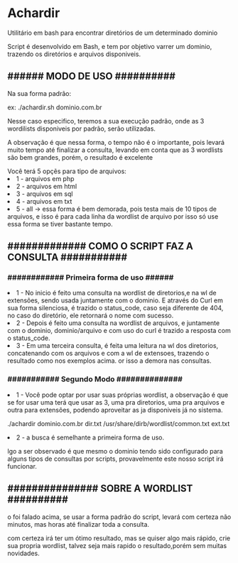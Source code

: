 <h1> Achardir</h1>
<p>Utilitário em bash para encontrar diretórios de um determinado dominio</p>
Script é desenvolvido em Bash, e tem por objetivo varrer um dominio, trazendo os diretórios e arquivos disponiveis.

<h2>###### MODO DE USO ##########</h2>

<p>Na sua forma padrão:</p>
  <spam>ex: ./achardir.sh dominio.com.br</spam>
<p>Nesse caso especifico, teremos a sua execução padrão, onde as 3 wordilists disponiveis por padrão, serão utilizadas.</p>
 <p> A observação é que nessa forma, o tempo não é o importante, pois levará muito tempo até finalizar a consulta, levando em conta  que as 3 wordlists são bem grandes, porém, o resultado é excelente</p>
  <spam>Você terá 5 opçẽs para tipo de arquivos:</spam>
    <li>1 - arquivos em php</li>
    <li>2 - arquivos em html</li>
    <li>3 - arquivos em sql</li>
    <li>4 - arquivos em txt</li>
    <li>5 - all -> essa forma é bem demorada, pois testa mais de 10 tipos de arquivos, e isso é para cada linha da wordlist de arquivo por isso só use essa forma se tiver bastante tempo.</li>
<h2>############# COMO O SCRIPT FAZ A CONSULTA ###########</h2>


<h3>############ Primeira forma de uso ######</h3>

<li>1 - No inicio é feito uma consulta na wordlist de diretorios,e na wl de extensões, sendo usada juntamente com o dominio. E através do Curl em sua forma silenciosa, é trazido o status_code, caso seja diferente de 404, no caso do diretório, ele retornará o nome com sucesso.</li>
<li>2 - Depois é feito uma consulta na wordlist de arquivos, e juntamente com o dominio, dominio/arquivo e com uso do curl é trazido a resposta com o status_code.</li>
<li>3 - Em uma terceira consulta, é feita uma leitura na wl dos diretorios, concatenando com os arquivos e com a wl de extensoes, trazendo o resultado como nos exemplos acima. or isso a demora nas consultas.</i>

<h3>########### Segundo Modo ##############</h3>
<li>1 - Você pode optar por usar suas próprias wordlist, a observação é que se for usar uma terá que usar as 3, uma pra diretorios, uma pra arquivos e outra para extensões, podendo aproveitar as ja disponiveis já no sistema.</i>
    </p>./achardir dominio.com.br dir.txt /usr/share/dirb/wordlist/common.txt ext.txt</p>
<li>2 - a busca é semelhante a primeira forma de uso.</i>

<spam>lgo a ser observado é que mesmo o dominio tendo sido configurado para alguns tipos de consultas por scripts, provavelmente este
nosso script irá funcionar.</spam>

<h2>############### SOBRE A WORDLIST ##########</h2>
<p>o foi falado acima, se usar a forma padrão do script, levará com certeza não minutos, mas horas até finalizar toda a consulta.</p>
<p> com certeza irá ter um ótimo resultado, mas se quiser algo mais rápido, crie sua propria wordlist, talvez seja mais rapido o resultado,porém sem muitas novidades.</p>
